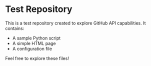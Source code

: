 # Test Repository

This is a test repository created to explore GitHub API capabilities. It contains:

- A sample Python script
- A simple HTML page
- A configuration file

Feel free to explore these files!